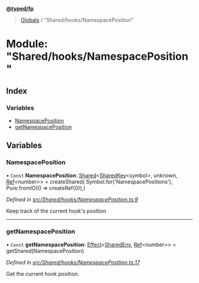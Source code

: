 **[@typed/fp](../README.md)**

> [Globals](../globals.md) / "Shared/hooks/NamespacePosition"

# Module: "Shared/hooks/NamespacePosition"

## Index

### Variables

* [NamespacePosition](_shared_hooks_namespaceposition_.md#namespaceposition)
* [getNamespacePosition](_shared_hooks_namespaceposition_.md#getnamespaceposition)

## Variables

### NamespacePosition

• `Const` **NamespacePosition**: [Shared](_shared_core_model_shared_.shared.md)\<[SharedKey](_shared_core_model_sharedkey_.sharedkey.md)\<symbol>, unknown, [Ref](../interfaces/_shared_ref_ref_.ref.md)\<number>> = createShared( Symbol.for('NamespacePositions'), Pure.fromIO(() => createRef(0)),)

*Defined in [src/Shared/hooks/NamespacePosition.ts:9](https://github.com/TylorS/typed-fp/blob/559f273/src/Shared/hooks/NamespacePosition.ts#L9)*

Keep track of the current hook's position

___

### getNamespacePosition

• `Const` **getNamespacePosition**: [Effect](_effect_effect_.effect.md)\<[SharedEnv](../interfaces/_shared_core_services_sharedenv_.sharedenv.md), [Ref](../interfaces/_shared_ref_ref_.ref.md)\<number>> = getShared(NamespacePosition)

*Defined in [src/Shared/hooks/NamespacePosition.ts:17](https://github.com/TylorS/typed-fp/blob/559f273/src/Shared/hooks/NamespacePosition.ts#L17)*

Get the current hook position.
